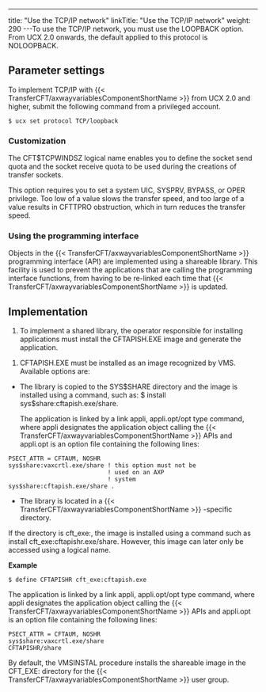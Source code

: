 ---
title: "Use the TCP/IP network"
linkTitle: "Use the TCP/IP network"
weight: 290
---To use the TCP/IP network, you must use the LOOPBACK option. From UCX 2.0 onwards, the default applied to this protocol is NOLOOPBACK.

## Parameter settings

To implement TCP/IP with {{< TransferCFT/axwayvariablesComponentShortName  >}} from UCX 2.0 and higher, submit the following command from a privileged account.

```
$ ucx set protocol TCP/loopback
```

### Customization

The CFT$TCPWINDSZ logical name enables you to define the socket send quota and the socket receive quota to be used during the creations of transfer sockets.

This option requires you to set a system UIC, SYSPRV, BYPASS, or OPER privilege. Too low of a value slows the transfer speed, and too large of a value results in CFTTPRO obstruction, which in turn reduces the transfer speed.

### Using the programming interface

Objects in the {{< TransferCFT/axwayvariablesComponentShortName  >}} programming interface (API) are implemented using a shareable library. This facility is used to prevent the applications that are calling the programming interface functions, from having to be re-linked each time that {{< TransferCFT/axwayvariablesComponentShortName  >}} is updated.

## Implementation

1. To implement a shared library, the operator responsible for installing applications must install the CFTAPISH.EXE image and generate the application.

<!-- -->

1. CFTAPISH.EXE must be installed as an image recognized by VMS. Available options are:

* The library is copied to the SYS$SHARE directory and the image is installed using a command, such as: $ install sys$share:cftapish.exe/share.  
      
    The application is linked by a link appli, appli.opt/opt type command, where appli designates the application object calling the {{< TransferCFT/axwayvariablesComponentShortName >}} APIs and appli.opt is an option file containing the following lines:

```
PSECT_ATTR = CFTAUM, NOSHR
sys$share:vaxcrtl.exe/share ! this option must not be
                            ! used on an AXP
                            ! system
sys$share:cftapish.exe/share .
```

* The library is located in a {{< TransferCFT/axwayvariablesComponentShortName >}} -specific directory.

If the directory is cft_exe:, the image is installed using a command such as install cft_exe:cftapishr.exe/share. However, this image can later only be accessed using a logical name.  

**Example**

```
$ define CFTAPISHR cft_exe:cftapish.exe
```

The application is linked by a link appli, appli.opt/opt type command, where appli designates the application object calling the {{< TransferCFT/axwayvariablesComponentShortName  >}} APIs and appli.opt is an option file containing the following lines:  

```
PSECT_ATTR = CFTAUM, NOSHR
sys$share:vaxcrtl.exe/share
CFTAPISHR/share
```

By default, the VMSINSTAL procedure installs the shareable image in the CFT_EXE: directory for the {{< TransferCFT/axwayvariablesComponentShortName  >}} user group.
